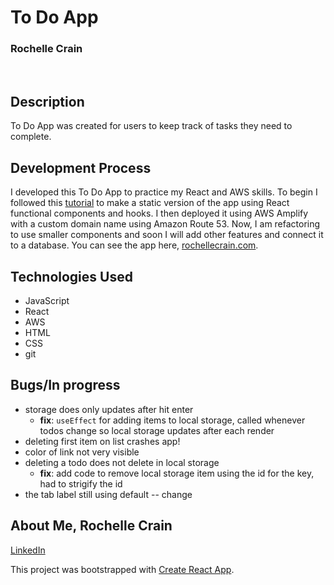 # To Do App
### Rochelle Crain
<br>

## Description
To Do App was created for users to keep track of tasks they need to complete. 

## Development Process
I developed this To Do App to practice my React and AWS skills. To begin I followed this [tutorial](https://upmostly.com/tutorials/build-a-todo-app-in-react-using-hooks) to make a static version of the app using React functional components and hooks. I then deployed it using AWS Amplify with a custom domain name using Amazon Route 53. Now, I am refactoring to use smaller components and soon I will add other features and connect it to a database. You can see the app here, [rochellecrain.com](https://www.rochellecrain.com/). 

## Technologies Used
* JavaScript
* React
* AWS
* HTML
* CSS
* git

## Bugs/In progress
* storage does only updates after hit enter
   * **fix**: ```useEffect``` for adding items to local storage, called whenever todos change so local storage updates after each render
* deleting first item on list crashes app!
* color of link not very visible 
* deleting a todo does not delete in local storage
    * **fix**: add code to remove local storage item using the id for the key, had to strigify the id
* the tab label still using default -- change 

## About Me, Rochelle Crain
[LinkedIn](https://www.linkedin.com/in/rochelle-roberts)

This project was bootstrapped with [Create React App](https://github.com/facebook/create-react-app).
